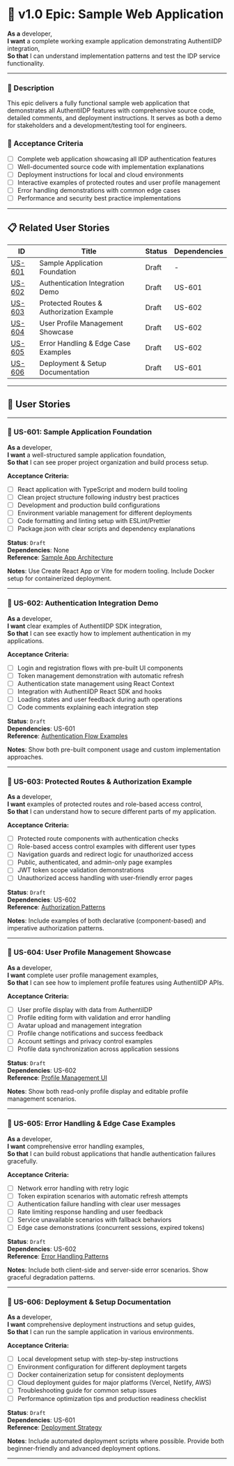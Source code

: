# 🚀 v1.0 Epic: Sample Web Application

**As a** developer,  
**I want** a complete working example application demonstrating AuthentiIDP integration,  
**So that** I can understand implementation patterns and test the IDP service functionality.

---

### 🧭 Description
This epic delivers a fully functional sample web application that demonstrates all AuthentiIDP features with comprehensive source code, detailed comments, and deployment instructions. It serves as both a demo for stakeholders and a development/testing tool for engineers.

### 🎯 Acceptance Criteria
- [ ] Complete web application showcasing all IDP authentication features
- [ ] Well-documented source code with implementation explanations
- [ ] Deployment instructions for local and cloud environments
- [ ] Interactive examples of protected routes and user profile management
- [ ] Error handling demonstrations with common edge cases
- [ ] Performance and security best practice implementations

---

## 📋 Related User Stories

| ID      | Title                                      | Status       | Dependencies |
|---------|--------------------------------------------|--------------|-------------|
| [US-601](#us-601-sample-app-foundation)              | Sample Application Foundation              | Draft        | -           |
| [US-602](#us-602-authentication-integration)         | Authentication Integration Demo            | Draft        | US-601      |
| [US-603](#us-603-protected-routes-example)           | Protected Routes & Authorization Example   | Draft        | US-602      |
| [US-604](#us-604-user-profile-showcase)              | User Profile Management Showcase          | Draft        | US-602      |
| [US-605](#us-605-error-handling-examples)            | Error Handling & Edge Case Examples       | Draft        | US-602      |
| [US-606](#us-606-deployment-documentation)           | Deployment & Setup Documentation          | Draft        | US-601      |

---

## 📘 User Stories

---

### 🧩 US-601: Sample Application Foundation

**As a** developer,  
**I want** a well-structured sample application foundation,  
**So that** I can see proper project organization and build process setup.

**Acceptance Criteria:**
- [ ] React application with TypeScript and modern build tooling
- [ ] Clean project structure following industry best practices
- [ ] Development and production build configurations
- [ ] Environment variable management for different deployments
- [ ] Code formatting and linting setup with ESLint/Prettier
- [ ] Package.json with clear scripts and dependency explanations

**Status**: `Draft`  
**Dependencies**: None  
**Reference**: [Sample App Architecture](/docs/v1/architecture/system-architecture-1.0.md)

**Notes**: Use Create React App or Vite for modern tooling. Include Docker setup for containerized deployment.

---

### 🧩 US-602: Authentication Integration Demo

**As a** developer,  
**I want** clear examples of AuthentiIDP SDK integration,  
**So that** I can see exactly how to implement authentication in my applications.

**Acceptance Criteria:**
- [ ] Login and registration flows with pre-built UI components
- [ ] Token management demonstration with automatic refresh
- [ ] Authentication state management using React Context
- [ ] Integration with AuthentiIDP React SDK and hooks
- [ ] Loading states and user feedback during auth operations
- [ ] Code comments explaining each integration step

**Status**: `Draft`  
**Dependencies**: US-601  
**Reference**: [Authentication Flow Examples](/docs/v1/ui-ux/user-journeys-1.0.md)

**Notes**: Show both pre-built component usage and custom implementation approaches.

---

### 🧩 US-603: Protected Routes & Authorization Example

**As a** developer,  
**I want** examples of protected routes and role-based access control,  
**So that** I can understand how to secure different parts of my application.

**Acceptance Criteria:**
- [ ] Protected route components with authentication checks
- [ ] Role-based access control examples with different user types
- [ ] Navigation guards and redirect logic for unauthorized access
- [ ] Public, authenticated, and admin-only page examples
- [ ] JWT token scope validation demonstrations
- [ ] Unauthorized access handling with user-friendly error pages

**Status**: `Draft`  
**Dependencies**: US-602  
**Reference**: [Authorization Patterns](/docs/v1/architecture/flows/1.0-authorization-flow.md)

**Notes**: Include examples of both declarative (component-based) and imperative authorization patterns.

---

### 🧩 US-604: User Profile Management Showcase

**As a** developer,  
**I want** complete user profile management examples,  
**So that** I can see how to implement profile features using AuthentiIDP APIs.

**Acceptance Criteria:**
- [ ] User profile display with data from AuthentiIDP
- [ ] Profile editing form with validation and error handling
- [ ] Avatar upload and management integration
- [ ] Profile change notifications and success feedback
- [ ] Account settings and privacy control examples
- [ ] Profile data synchronization across application sessions

**Status**: `Draft`  
**Dependencies**: US-602  
**Reference**: [Profile Management UI](/docs/v1/ui-ux/wireframes-1.0.md)

**Notes**: Show both read-only profile display and editable profile management scenarios.

---

### 🧩 US-605: Error Handling & Edge Case Examples

**As a** developer,  
**I want** comprehensive error handling examples,  
**So that** I can build robust applications that handle authentication failures gracefully.

**Acceptance Criteria:**
- [ ] Network error handling with retry logic
- [ ] Token expiration scenarios with automatic refresh attempts
- [ ] Authentication failure handling with clear user messages
- [ ] Rate limiting response handling and user feedback
- [ ] Service unavailable scenarios with fallback behaviors
- [ ] Edge case demonstrations (concurrent sessions, expired tokens)

**Status**: `Draft`  
**Dependencies**: US-602  
**Reference**: [Error Handling Patterns](/docs/v1/architecture/technical-considerations-1.0.md)

**Notes**: Include both client-side and server-side error scenarios. Show graceful degradation patterns.

---

### 🧩 US-606: Deployment & Setup Documentation

**As a** developer,  
**I want** comprehensive deployment instructions and setup guides,  
**So that** I can run the sample application in various environments.

**Acceptance Criteria:**
- [ ] Local development setup with step-by-step instructions
- [ ] Environment configuration for different deployment targets
- [ ] Docker containerization setup for consistent deployments
- [ ] Cloud deployment guides for major platforms (Vercel, Netlify, AWS)
- [ ] Troubleshooting guide for common setup issues
- [ ] Performance optimization tips and production readiness checklist

**Status**: `Draft`  
**Dependencies**: US-601  
**Reference**: [Deployment Strategy](/docs/v1/architecture/deployment-plan-1.0.md)

**Notes**: Include automated deployment scripts where possible. Provide both beginner-friendly and advanced deployment options.

---